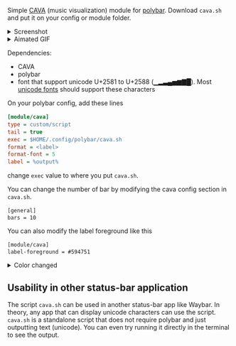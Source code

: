 Simple [CAVA](https://github.com/karlstav/cava) (music visualization) module for [polybar](https://github.com/polybar/polybar). Download `cava.sh` and put it on your config or module folder.

<details>
    <summary>Screenshot</summary>
    <img src="./img/screenshot.png" title="screenshot">
</details>

<details>
    <summary>Aimated GIF</summary>
    <img src="./img/animated.gif" title="animated">
</details>

Dependencies:
- CAVA
- polybar
- font that support unicode U+2581 to U+2588 (▁▂▃▄▅▆▇█). Most [unicode fonts](https://en.wikipedia.org/wiki/Unicode_font) should support these characters

On your polybar config, add these lines
```ini
[module/cava]
type = custom/script
tail = true
exec = $HOME/.config/polybar/cava.sh
format = <label>
format-font = 5
label = %output%
```

change `exec` value to where you put `cava.sh`.

You can change the number of bar by modifying the cava config section in `cava.sh`.
```
[general]
bars = 10
```

You can also modify the label foreground like this
```
[module/cava]
label-foreground = #594751
```
<details>
    <summary>Color changed</summary>
    <img src="./img/color-changed.png" title="changed color">
</details>

## Usability in other status-bar application
The script `cava.sh` can be used in another status-bar app like Waybar. In theory, any app that can display unicode characters can use the script.
`cava.sh` is a standalone script that does not require polybar and just outputting text (unicode). You can even try running it directly in the terminal to see the output.
